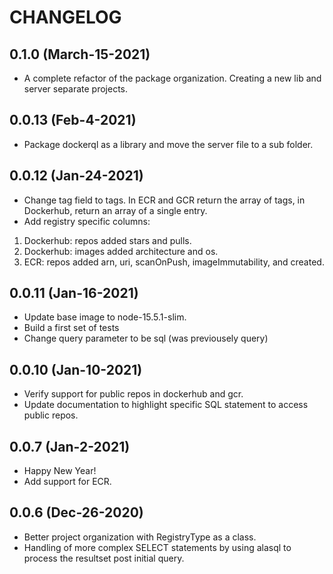 # CHANGELOG

## 0.1.0 (March-15-2021)
* A complete refactor of the package organization. Creating a new lib and server separate projects. 

## 0.0.13 (Feb-4-2021)
* Package dockerql as a library and move the server file to a sub folder. 

## 0.0.12 (Jan-24-2021)
* Change tag field to tags. In ECR and GCR return the array of tags, in Dockerhub, return an array of a single entry. 
* Add registry specific columns:
1. Dockerhub: repos added stars and pulls.
1. Dockerhub: images added architecture and os.
1. ECR: repos added arn, uri, scanOnPush, imageImmutability, and created.

## 0.0.11 (Jan-16-2021)
* Update base image to node-15.5.1-slim. 
* Build a first set of tests
* Change query parameter to be sql (was previousely query)

## 0.0.10 (Jan-10-2021)
* Verify support for public repos in dockerhub and gcr. 
* Update documentation to highlight specific SQL statement to access public repos. 

## 0.0.7 (Jan-2-2021)

* Happy New Year!
* Add support for ECR.

## 0.0.6 (Dec-26-2020)

* Better project organization with RegistryType as a class. 
* Handling of more complex SELECT statements by using alasql to process the resultset post initial query.

